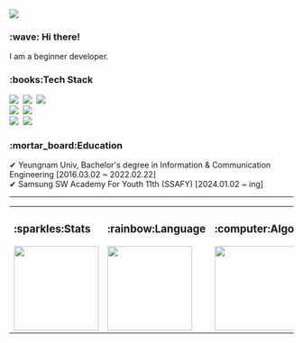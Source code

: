 <div class="header-image">
  <img src="https://capsule-render.vercel.app/api?type=waving&color=gradient&height=250&section=header&text=Hajae's Github:blush:&fontAlignY=40&fontSize=45&fontColor=ffffff" />
</div>

<h3>:wave: Hi there!</h3>
I am a beginner developer.

<h3>:books:Tech Stack</h3>

<p>
  <img src="https://img.shields.io/badge/Java-007396?style=flat-square&logo=Java&logoColor=white"/></a>&nbsp
  <img src="https://img.shields.io/badge/Python-3766AB?style=flat-square&logo=Python&logoColor=white"/></a>&nbsp 
  <img src="https://img.shields.io/badge/Javascript-ffb13b?style=flat-square&logo=javascript&logoColor=white"/></a>&nbsp 
  <br>
  <img src="https://img.shields.io/badge/Spring-6DB33F?style=flat-square&logo=Spring&logoColor=white"/></a>&nbsp
  <img src="https://img.shields.io/badge/SpringBoot-6DB33F?style=flat-square&logo=SpringBoot&logoColor=white"/></a>&nbsp 
<!--   <img src="https://img.shields.io/badge/Node.js-339933?style=flat-square&logo=Node.js&logoColor=white"/></a>&nbsp -->
  <br>
  <img src="https://img.shields.io/badge/Oracle-F80000?style=flat-square&logo=Oracle&logoColor=white"/></a>&nbsp
  <img src="https://img.shields.io/badge/Mysql-E6B91E?style=flat-square&logo=MySql&logoColor=white"/></a>&nbsp
  <br>
<!--   <img src="https://img.shields.io/badge/AWS-232F3E?style=flat-square&logo=AmazonAWS&logoColor=white"/></a>&nbsp 
  <img src="https://img.shields.io/badge/GoogleCloud-4285F4?style=flat-square&logo=GoogleCloud&logoColor=white"/></a>&nbsp  -->
</p>

<h3>:mortar_board:Education</h3>
✔ Yeungnam Univ, Bachelor's degree in Information & Communication Engineering [2016.03.02 ~ 2022.02.22] <br>
✔ Samsung SW Academy For Youth 11th (SSAFY) [2024.01.02 ~ ing]
<hr>

<table>
  <tr>
    <td>
      <h3>:sparkles:Stats</h3>
      <img src="https://github-readme-stats.vercel.app/api?username=hhajae&theme=transparent&show_icons=true" height="150"/>
    </td>
    <td>
      <h3>:rainbow:Language</h3>
      <img src="https://github-readme-stats.vercel.app/api/top-langs/?username=hhajae&layout=compact&theme=transparent" height="150"/>
    </td>
    <td>
      <h3>:computer:Algorithm</h3>
      <img src="http://mazassumnida.wtf/api/v2/generate_badge?boj=hajae" height="150">
    </td>
  </tr>
</table>



<!--
**yuseung0429/yuseung0429** is a :sparkles: _special_ :sparkles: repository because its `README.md` (this file) appears on your GitHub profile.

Here are some ideas to get you started:

- :telescope: I’m currently working on ...
- :seedling: I’m currently learning ...
- :dancers: I’m looking to collaborate on ...
- :thinking_face: I’m looking for help with ...
- :speech_balloon: Ask me about ...
- :mailbox: How to reach me: ...
- :smile: Pronouns: ...
- :zap: Fun fact: ...
-->

